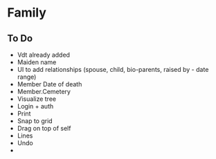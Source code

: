# Family

## To Do

* Vdt already added
* Maiden name
* UI to add relationships (spouse, child, bio-parents, raised by - date range)
* Member Date of death
* Member.Cemetery
* Visualize tree
* Login + auth
* Print
* Snap to grid
* Drag on top of self
* Lines
* Undo
* 